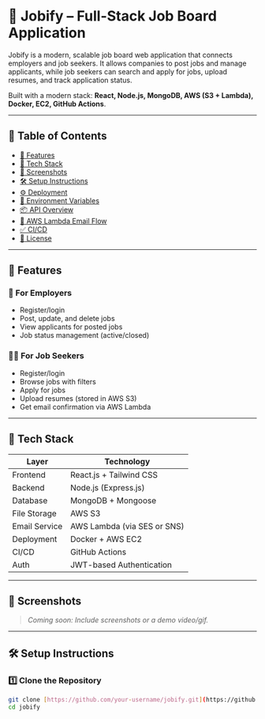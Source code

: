 # 💼 Jobify – Full-Stack Job Board Application

Jobify is a modern, scalable job board web application that connects employers and job seekers. It allows companies to post jobs and manage applicants, while job seekers can search and apply for jobs, upload resumes, and track application status.

Built with a modern stack: **React, Node.js, MongoDB, AWS (S3 + Lambda), Docker, EC2, GitHub Actions**.

---

## 📌 Table of Contents

- [🚀 Features](#-features)
- [🧰 Tech Stack](#-tech-stack)
- [📸 Screenshots](#-screenshots)
- [🛠️ Setup Instructions](#️-setup-instructions)
- [⚙️ Deployment](#️-deployment)
- [🔐 Environment Variables](#-environment-variables)
- [📦 API Overview](#-api-overview)
- [📧 AWS Lambda Email Flow](#-aws-lambda-email-flow)
- [✅ CI/CD](#-cicd)
- [📄 License](#-license)

---

## 🚀 Features

### 👥 For Employers
- Register/login
- Post, update, and delete jobs
- View applicants for posted jobs
- Job status management (active/closed)

### 🧑‍💼 For Job Seekers
- Register/login
- Browse jobs with filters
- Apply for jobs
- Upload resumes (stored in AWS S3)
- Get email confirmation via AWS Lambda

---

## 🧰 Tech Stack

| Layer         | Technology                            |
| ------------- | -------------------------------------- |
| Frontend      | React.js + Tailwind CSS               |
| Backend       | Node.js (Express.js)                  |
| Database      | MongoDB + Mongoose                    |
| File Storage  | AWS S3                                |
| Email Service | AWS Lambda (via SES or SNS)           |
| Deployment    | Docker + AWS EC2                      |
| CI/CD         | GitHub Actions                        |
| Auth          | JWT-based Authentication              |

---

## 📸 Screenshots

> _Coming soon: Include screenshots or a demo video/gif._

---

## 🛠️ Setup Instructions

### 1️⃣ Clone the Repository

```bash
git clone [https://github.com/your-username/jobify.git](https://github.com/Ketan9548/Jobify.git)
cd jobify
